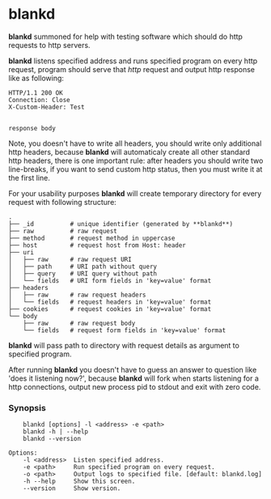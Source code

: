 blankd
======

  **blankd** summoned for help with testing software which should do http requests
to http servers.

  **blankd** listens specified address and runs specified program on every
http request, program should serve that *http* request and output http
response like as following:

```
HTTP/1.1 200 OK
Connection: Close
X-Custom-Header: Test


response body
```

  Note, you doesn't have to write all headers, you should write only additional
http headers, because **blankd** will automaticaly create all other standard
http headers, there is one important rule: after headers you should write two
line-breaks, if you want to send custom http status, then you must write it at
the first line.

  For your usability purposes **blankd** will create temporary directory for
every request with following structure:

```
.
├── _id          # unique identifier (generated by **blankd**)
├── raw          # raw request
├── method       # request method in uppercase
├── host         # request host from Host: header
├── uri
│   ├── raw      # raw request URI
│   ├── path     # URI path without query
│   ├── query    # URI query without path
│   └── fields   # URI form fields in 'key=value' format
├── headers
│   ├── raw      # raw request headers
│   └── fields   # request headers in 'key=value' format
├── cookies      # request cookies in 'key=value' format
└── body
    ├── raw      # raw request body
    └── fields   # request form fields in 'key=value' format
```

  **blankd** will pass path to directory with request details as argument to
specified program.

  After running **blankd** you doesn't have to guess an answer to question like
'does it listening now?', because **blankd** will fork when starts listening
for a http connections, output new process pid to stdout and exit with zero
code.

### Synopsis

```
	blankd [options] -l <address> -e <path>
	blankd -h | --help
	blankd --version

Options:
    -l <address>  Listen specified address.
    -e <path>     Run specified program on every request.
    -o <path>     Output logs to specified file. [default: blankd.log]
    -h --help     Show this screen.
    --version     Show version.
```
